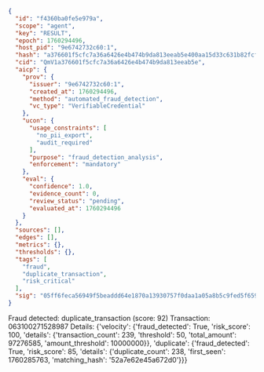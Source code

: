 ```json
{
  "id": "f4360ba0fe5e979a",
  "scope": "agent",
  "key": "RESULT",
  "epoch": 1760294496,
  "host_pid": "9e6742732c60:1",
  "hash": "a376601f5cfc7a36a6426e4b474b9da813eeab5e400aa15d33c631b82fcf99ea",
  "cid": "QmV1a376601f5cfc7a36a6426e4b474b9da813eeab5e",
  "aicp": {
    "prov": {
      "issuer": "9e6742732c60:1",
      "created_at": 1760294496,
      "method": "automated_fraud_detection",
      "vc_type": "VerifiableCredential"
    },
    "ucon": {
      "usage_constraints": [
        "no_pii_export",
        "audit_required"
      ],
      "purpose": "fraud_detection_analysis",
      "enforcement": "mandatory"
    },
    "eval": {
      "confidence": 1.0,
      "evidence_count": 0,
      "review_status": "pending",
      "evaluated_at": 1760294496
    }
  },
  "sources": [],
  "edges": [],
  "metrics": {},
  "thresholds": {},
  "tags": [
    "fraud",
    "duplicate_transaction",
    "risk_critical"
  ],
  "sig": "05ff6feca56949f5beaddd64e1870a13930757f0daa1a05a8b5c9fed5f659395"
}
```

Fraud detected: duplicate_transaction (score: 92)
Transaction: 063100271528987
Details: {'velocity': {'fraud_detected': True, 'risk_score': 100, 'details': {'transaction_count': 239, 'threshold': 50, 'total_amount': 97276585, 'amount_threshold': 10000000}}, 'duplicate': {'fraud_detected': True, 'risk_score': 85, 'details': {'duplicate_count': 238, 'first_seen': 1760285763, 'matching_hash': '52a7e62e45a672d0'}}}